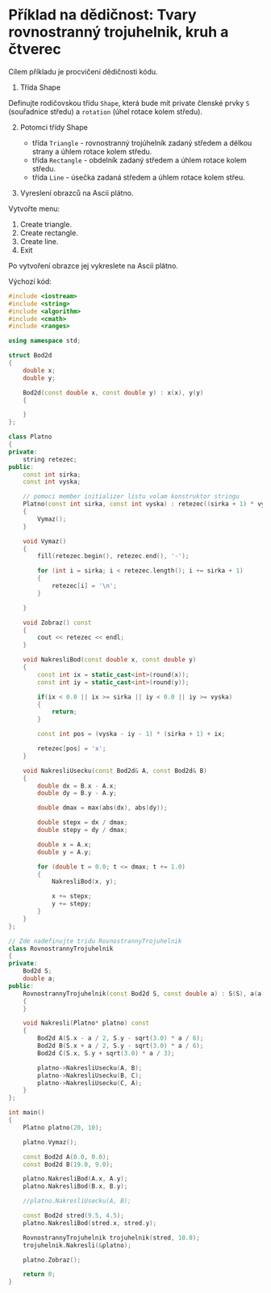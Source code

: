 # Příklad na dědičnost: Tvary rovnostranný trojuhelnik, kruh a čtverec

Cílem příkladu je procvičení dědičnosti kódu. 

1. Třída Shape

Definujte rodičovskou třídu `Shape`, která bude mít private členské prvky `S` (souřadnice středu) a `rotation` (úhel rotace kolem středu).

2. Potomci třídy Shape

    - třída `Triangle` - rovnostranný trojúhelník zadaný středem a délkou strany a úhlem rotace kolem středu.
    - třída `Rectangle` - obdelník zadaný středem a úhlem rotace kolem středu.
    - třída `Line` - úsečka zadaná středem a úhlem rotace kolem střeu.

3. Vyreslení obrazců na Ascii plátno.

Vytvořte menu:
1. Create triangle.
2. Create rectangle.
3. Create line.
4. Exit

Po vytvoření obrazce jej vykreslete na Ascii plátno.

Výchozí kód:

```cpp
#include <iostream>
#include <string>
#include <algorithm>
#include <cmath>
#include <ranges>

using namespace std;

struct Bod2d
{
    double x;
    double y;

    Bod2d(const double x, const double y) : x(x), y(y)
    {

    }
};

class Platno
{
private:
    string retezec;
public:
    const int sirka;
    const int vyska;

    // pomoci member initializer listu volam konstruktor stringu
    Platno(const int sirka, const int vyska) : retezec((sirka + 1) * vyska, '-'), sirka(sirka), vyska(vyska)
    {
        Vymaz();
    }

    void Vymaz()
    {
        fill(retezec.begin(), retezec.end(), '-');

        for (int i = sirka; i < retezec.length(); i += sirka + 1)
        {
            retezec[i] = '\n';
        }

    }

    void Zobraz() const
    {
        cout << retezec << endl;
    }

    void NakresliBod(const double x, const double y)
    {
        const int ix = static_cast<int>(round(x));
        const int iy = static_cast<int>(round(y));

        if(ix < 0.0 || ix >= sirka || iy < 0.0 || iy >= vyska)
        {
            return;
        }

        const int pos = (vyska - iy - 1) * (sirka + 1) + ix;

        retezec[pos] = 'x';
    }

    void NakresliUsecku(const Bod2d& A, const Bod2d& B)
    {
        double dx = B.x - A.x;
        double dy = B.y - A.y;

        double dmax = max(abs(dx), abs(dy));

        double stepx = dx / dmax;
        double stepy = dy / dmax;

        double x = A.x;
        double y = A.y;

        for (double t = 0.0; t <= dmax; t += 1.0)
        {
            NakresliBod(x, y);

            x += stepx;
            y += stepy;
        }
    }
};

// Zde nadefinujte tridu RovnostrannyTrojuhelnik
class RovnostrannyTrojuhelnik
{
private:
    Bod2d S;
    double a;
public:
    RovnostrannyTrojuhelnik(const Bod2d S, const double a) : S(S), a(a)
    {
    }

    void Nakresli(Platno* platno) const
    {
        Bod2d A(S.x - a / 2, S.y - sqrt(3.0) * a / 6);
        Bod2d B(S.x + a / 2, S.y - sqrt(3.0) * a / 6);
        Bod2d C(S.x, S.y + sqrt(3.0) * a / 3);

        platno->NakresliUsecku(A, B);
        platno->NakresliUsecku(B, C);
        platno->NakresliUsecku(C, A);
    }
};

int main()
{
    Platno platno(20, 10);

    platno.Vymaz();

    const Bod2d A(0.0, 0.0);
    const Bod2d B(19.0, 9.0);

    platno.NakresliBod(A.x, A.y);
    platno.NakresliBod(B.x, B.y);

    //platno.NakresliUsecku(A, B);

    const Bod2d stred(9.5, 4.5);
    platno.NakresliBod(stred.x, stred.y);

    RovnostrannyTrojuhelnik trojuhelnik(stred, 10.0);
    trojuhelnik.Nakresli(&platno);

    platno.Zobraz();

    return 0;
}
```





